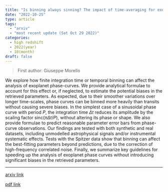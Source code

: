 ```yaml
---
title: "Is binning always sinning? The impact of time-averaging for exoplanet phase curves"
date: "2022-10-25"
type: article
tags:
  - "arxiv"
  - "most recent update (Sat Oct 29 2022)"
categories:
  - high redshift
  - 2022(year)
  - 10(month)
draft: false
---
```


> First author: Giuseppe Morello

 We explore how finite integration time or temporal binning can affect the
analysis of exoplanet phase-curves. We provide analytical formulae to account
for this effect or, if neglected, to estimate the potential biases in the
retrieved parameters. As expected, due to their smoother variations over longer
time-scales, phase curves can be binned more heavily than transits without
causing severe biases. In the simplest case of a sinusoidal phase curve with
period $P$, the integration time $\Delta t$ reduces its amplitude by the
scaling factor $\text{sinc}{ \left ( \pi \Delta t / P \right ) }$, without
altering its phase or shape. We also provide formulae to predict reasonable
parameter error bars from phase-curve observations. Our findings are tested
with both synthetic and real datasets, including unmodelled astrophysical
signals and/or instrumental systematic effects. Tests with the Spitzer data
show that binning can affect the best-fitting parameters beyond predictions,
due to the correction of high-frequency correlated noise. Finally, we summarize
key guidelines for speeding up the analysis of exoplanet phase curves without
introducing significant biases in the retrieved parameters.

---
[arxiv link](http://arxiv.org/abs/2210.14194v1)

[pdf link](http://arxiv.org/pdf/2210.14194v1)